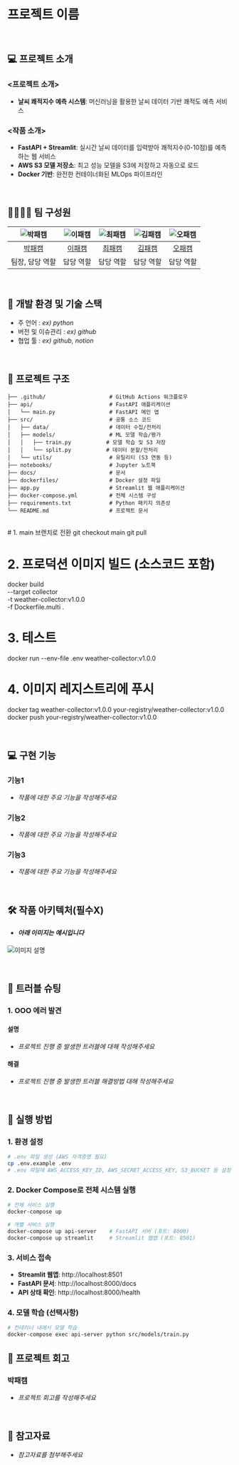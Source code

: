 # 프로젝트 이름

<br>

## 💻 프로젝트 소개
### <프로젝트 소개>
- **날씨 쾌적지수 예측 시스템**: 머신러닝을 활용한 날씨 데이터 기반 쾌적도 예측 서비스

### <작품 소개>
- **FastAPI + Streamlit**: 실시간 날씨 데이터를 입력받아 쾌적지수(0-10점)를 예측하는 웹 서비스
- **AWS S3 모델 저장소**: 최고 성능 모델을 S3에 저장하고 자동으로 로드
- **Docker 기반**: 완전한 컨테이너화된 MLOps 파이프라인

<br>

## 👨‍👩‍👦‍👦 팀 구성원

| ![박패캠](https://avatars.githubusercontent.com/u/156163982?v=4) | ![이패캠](https://avatars.githubusercontent.com/u/156163982?v=4) | ![최패캠](https://avatars.githubusercontent.com/u/156163982?v=4) | ![김패캠](https://avatars.githubusercontent.com/u/156163982?v=4) | ![오패캠](https://avatars.githubusercontent.com/u/156163982?v=4) |
| :--------------------------------------------------------------: | :--------------------------------------------------------------: | :--------------------------------------------------------------: | :--------------------------------------------------------------: | :--------------------------------------------------------------: |
|            [박패캠](https://github.com/UpstageAILab)             |            [이패캠](https://github.com/UpstageAILab)             |            [최패캠](https://github.com/UpstageAILab)             |            [김패캠](https://github.com/UpstageAILab)             |            [오패캠](https://github.com/UpstageAILab)             |
|                            팀장, 담당 역할                             |                            담당 역할                             |                            담당 역할                             |                            담당 역할                             |                            담당 역할                             |

<br>

## 🔨 개발 환경 및 기술 스택
- 주 언어 : _ex) python_
- 버전 및 이슈관리 : _ex) github_
- 협업 툴 : _ex) github, notion_

<br>

## 📁 프로젝트 구조
```
├── .github/                    # GitHub Actions 워크플로우
├── api/                        # FastAPI 애플리케이션
│   └── main.py                 # FastAPI 메인 앱
├── src/                        # 공통 소스 코드
│   ├── data/                   # 데이터 수집/전처리
│   ├── models/                 # ML 모델 학습/평가
│   │   ├── train.py           # 모델 학습 및 S3 저장
│   │   └── split.py           # 데이터 분할/전처리
│   └── utils/                  # 유틸리티 (S3 연동 등)
├── notebooks/                  # Jupyter 노트북
├── docs/                       # 문서
├── dockerfiles/                # Docker 설정 파일
├── app.py                      # Streamlit 웹 애플리케이션
├── docker-compose.yml          # 전체 시스템 구성
├── requirements.txt            # Python 패키지 의존성
└── README.md                   # 프로젝트 문서

```

<br>
# 1. main 브랜치로 전환
git checkout main
git pull

# 2. 프로덕션 이미지 빌드 (소스코드 포함)
docker build \
  --target collector \
  -t weather-collector:v1.0.0 \
  -f Dockerfile.multi .

# 3. 테스트
docker run --env-file .env weather-collector:v1.0.0

# 4. 이미지 레지스트리에 푸시
docker tag weather-collector:v1.0.0 your-registry/weather-collector:v1.0.0
docker push your-registry/weather-collector:v1.0.0
<br>

<br>

## 💻​ 구현 기능
### 기능1
- _작품에 대한 주요 기능을 작성해주세요_
### 기능2
- _작품에 대한 주요 기능을 작성해주세요_
### 기능3
- _작품에 대한 주요 기능을 작성해주세요_

<br>

## 🛠️ 작품 아키텍처(필수X)
- #### _아래 이미지는 예시입니다_
![이미지 설명](https://miro.medium.com/v2/resize:fit:4800/format:webp/1*ub_u88a4MB5Uj-9Eb60VNA.jpeg)

<br>

## 🚨​ 트러블 슈팅
### 1. OOO 에러 발견

#### 설명
- _프로젝트 진행 중 발생한 트러블에 대해 작성해주세요_

#### 해결
- _프로젝트 진행 중 발생한 트러블 해결방법 대해 작성해주세요_

<br>

## 🚀 실행 방법

### 1. 환경 설정
```bash
# .env 파일 생성 (AWS 자격증명 필요)
cp .env.example .env
# .env 파일에 AWS_ACCESS_KEY_ID, AWS_SECRET_ACCESS_KEY, S3_BUCKET 등 설정
```

### 2. Docker Compose로 전체 시스템 실행
```bash
# 전체 서비스 실행
docker-compose up

# 개별 서비스 실행
docker-compose up api-server    # FastAPI 서버 (포트: 8000)
docker-compose up streamlit     # Streamlit 웹앱 (포트: 8501)
```

### 3. 서비스 접속
- **Streamlit 웹앱**: http://localhost:8501
- **FastAPI 문서**: http://localhost:8000/docs
- **API 상태 확인**: http://localhost:8000/health

### 4. 모델 학습 (선택사항)
```bash
# 컨테이너 내에서 모델 학습
docker-compose exec api-server python src/models/train.py
```

## 📌 프로젝트 회고
### 박패캠
- _프로젝트 회고를 작성해주세요_

<br>

## 📰​ 참고자료
- _참고자료를 첨부해주세요_
